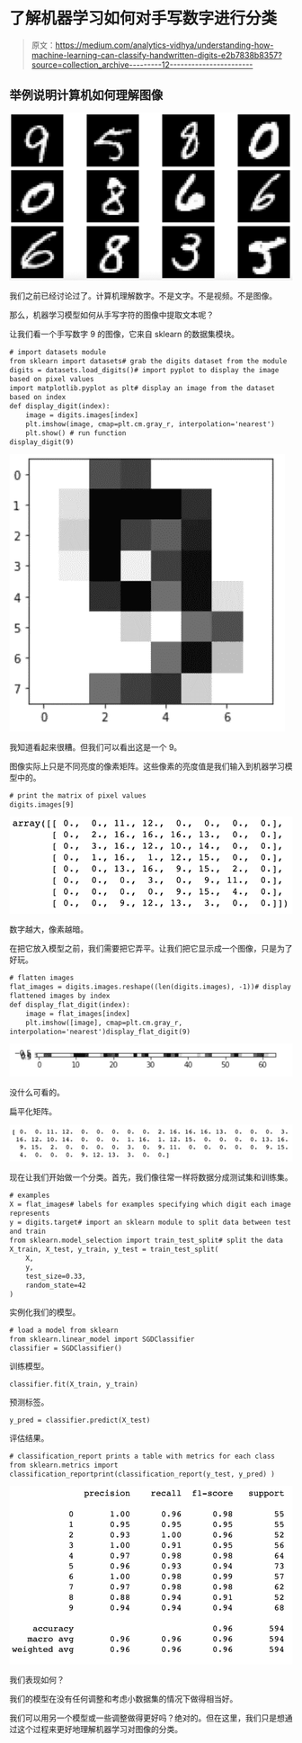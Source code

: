 # 了解机器学习如何对手写数字进行分类

> 原文：<https://medium.com/analytics-vidhya/understanding-how-machine-learning-can-classify-handwritten-digits-e2b7838b8357?source=collection_archive---------12----------------------->

## 举例说明计算机如何理解图像

![](img/c01b0baa8645609fbbeab94f572b7c90.png)

我们之前已经讨论过了。计算机理解数字。不是文字。不是视频。不是图像。

那么，机器学习模型如何从手写字符的图像中提取文本呢？

让我们看一个手写数字 9 的图像，它来自 sklearn 的数据集模块。

```
# import datasets module
from sklearn import datasets# grab the digits dataset from the module
digits = datasets.load_digits()# import pyplot to display the image based on pixel values
import matplotlib.pyplot as plt# display an image from the dataset based on index
def display_digit(index):
    image = digits.images[index]
    plt.imshow(image, cmap=plt.cm.gray_r, interpolation='nearest')
    plt.show() # run function
display_digit(9)
```

![](img/b3bfc830b46bc4a3cd192039e0e91651.png)

我知道看起来很糟。但我们可以看出这是一个 9。

图像实际上只是不同亮度的像素矩阵。这些像素的亮度值是我们输入到机器学习模型中的。

```
# print the matrix of pixel values
digits.images[9]
```

![](img/4d5ccdf8fe38d15c8c154f4796673faa.png)

数字越大，像素越暗。

在把它放入模型之前，我们需要把它弄平。让我们把它显示成一个图像，只是为了好玩。

```
# flatten images
flat_images = digits.images.reshape((len(digits.images), -1))# display flattened images by index
def display_flat_digit(index):
    image = flat_images[index]
    plt.imshow([image], cmap=plt.cm.gray_r, interpolation='nearest')display_flat_digit(9)
```

![](img/eabedfe93d5902320bc4c1da7132fddc.png)

没什么可看的。

扁平化矩阵。

![](img/bd9a04f3c4ddc046d0ce64ec26d8aefd.png)

现在让我们开始做一个分类。首先，我们像往常一样将数据分成测试集和训练集。

```
# examples
X = flat_images# labels for examples specifying which digit each image represents
y = digits.target# import an sklearn module to split data between test and train
from sklearn.model_selection import train_test_split# split the data
X_train, X_test, y_train, y_test = train_test_split(
    X, 
    y, 
    test_size=0.33, 
    random_state=42
)
```

实例化我们的模型。

```
# load a model from sklearn
from sklearn.linear_model import SGDClassifier
classifier = SGDClassifier()
```

训练模型。

```
classifier.fit(X_train, y_train)
```

预测标签。

```
y_pred = classifier.predict(X_test)
```

评估结果。

```
# classification_report prints a table with metrics for each class
from sklearn.metrics import classification_reportprint(classification_report(y_test, y_pred) )
```

![](img/9ef9ef5f1b996ddd7b03bf0315135d01.png)

我们表现如何？

我们的模型在没有任何调整和考虑小数据集的情况下做得相当好。

我们可以用另一个模型或一些调整做得更好吗？绝对的。但在这里，我们只是想通过这个过程来更好地理解机器学习对图像的分类。